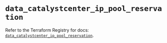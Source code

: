 # `data_catalystcenter_ip_pool_reservation`

Refer to the Terraform Registry for docs: [`data_catalystcenter_ip_pool_reservation`](https://registry.terraform.io/providers/ciscodevnet/catalystcenter/0.4.0/docs/data-sources/ip_pool_reservation).
